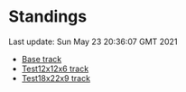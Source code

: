 # Standings

Last update: Sun May 23 20:36:07 GMT 2021

* [Base track](comps/Base/2021-05-23/standings.md)
* [Test12x12x6 track](comps/Test12x12x6/2021-05-23/standings.md)
* [Test18x22x9 track](comps/Test18x22x9/2021-05-23/standings.md)
